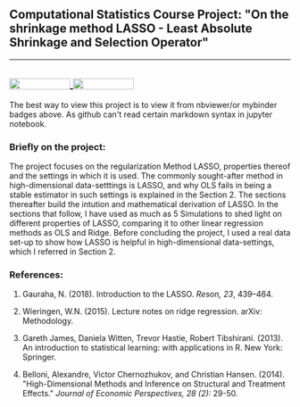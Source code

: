 
## Computational Statistics Course Project: "On the shrinkage method LASSO - Least Absolute Shrinkage and Selection Operator" 


---
<a href="https://nbviewer.jupyter.org/github/s6soverd/Computational-Statistics-Project-onLASSO/blob/master/finalproject_lasso.ipynb"
   target="_parent">
   <img align="center"
  src="https://raw.githubusercontent.com/jupyter/design/master/logos/Badges/nbviewer_badge.png"
      width="109" height="20">
</a>
<a href="https://mybinder.org/v2/gh/s6soverd/Computational-Statistics-Project-onLASSO/master?filepath=finalproject_lasso.ipynb"
    target="_parent">
    <img align="center"
       src="https://mybinder.org/badge_logo.svg"
       width="109" height="20">
</a>
---

The best way to view this project is to view it from nbviewer/or mybinder badges above. As github can't read certain markdown syntax in jupyter notebook. 

### Briefly on the project:
The project focuses on the regularization Method LASSO, properties thereof and the settings in which it is used. The commonly sought-after method in high-dimensional data-setttings is LASSO, and why OLS fails in being a stable estimator in such settings is explained in the Section 2. The sections thereafter build the intution and mathematical derivation of LASSO. In the sections that follow, I have used as much as 5 Simulations to shed light on different properties of LASSO, comparing it to other linear regression methods as OLS and Ridge. Before concluding the project, I used a real data set-up to show how LASSO is helpful in high-dimensional data-settings, which I referred in Section 2.

### References:
1. Gauraha, N. (2018). Introduction to the LASSO. *Reson, 23*, 439–464. 

2. Wieringen, W.N. (2015). Lecture notes on ridge regression. arXiv: Methodology.

3. Gareth James, Daniela Witten, Trevor Hastie, Robert Tibshirani. (2013). An introduction to statistical learning: with applications in R. New York: Springer.

4. Belloni, Alexandre, Victor Chernozhukov, and Christian Hansen. (2014). "High-Dimensional Methods and Inference on Structural and Treatment Effects." *Journal of Economic Perspectives, 28 (2):* 29-50.





